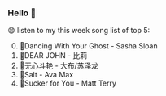 ### Hello 👋

😄 listen to my this week song list of top 5:

0. 🌈Dancing With Your Ghost - Sasha Sloan
1. 🌈DEAR JOHN - 比莉
2. 🌈无心斗艳 - 大布/苏泽龙
3. 🌈Salt - Ava Max
4. 🌈Sucker for You - Matt Terry

